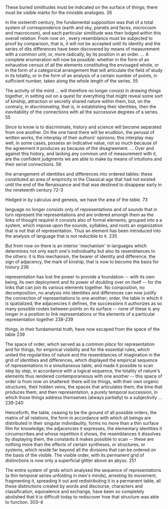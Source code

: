 These buried similitudes must be indicated on the surface of things; there must be visible marks for the inivisble analogies. 26

in the sixteenth century, the fundamental supposition was that of a total system of correspondence (earth and sky, planets and faces, microcosm and macrocosm), and each particular similitude was then lodged within this overall relation. From now on , every resemblance must be subjected to proof by comparison, that is, it will not be accepted until its identity and the series of dits differences have been discovered by means of measurement with a common unit, or, more radically, by its position in an order. ... A complete enumeration will now be possible: whether in the form of an exhaustive census of all the elements constituting the envisaged whole, or in the form of a categorical arrangement that will articulate the field of study in its totality, or in the form of an analysis of a certain number of points, in sufficient number, taken along the whole length of the series. 55

The activity of the mind ... will therefore no longer consist in _drawing things together_, in setting out on a quest for everything that might reveal some sort of kinship, attraction or secretly shared nature within them, but, on the contrary, in _discriminating_, that is, in establishing their identities, then the inevitability of the connections with all the successive degrees of a series. 55

Since to know is to discriminate, history and science will become separated from one another. On the one hand there will be erudition, the perusal of written works, the interplay of their authors' opinions; this interplay may well, in some cases, possess an indicative value, not so much because of the agreement it produces as because of the disagreement. ... Over and against this history, and lacking any common unit of measurement with it, are the confident judgments we are able to make by means of intuitions and their serial connections. 56

the arrangement of identities and differences into ordered tables: these constituted an area of empiricity in the Classical age that had not existed until the end of the Renaissance and that was destined to disappear early in the nineteenth century 72-3

Hedged in by calculus and genesis, we have the area of the _table_. 73

language no longer consists only of representations and of sounds that in turn represent the representations and are ordered amongh them as the links of thought requirel it consists also of formal elements, grouped into a a system, which impose upon the sounds, syllables, and roots an organization that is not that of representation. Thus an element has been introduced into the analysis of language that is not reducible to it. 235

But from now on there is an interior 'mechanism' in languages which determines not only each one's individuality but also its resemblances to the others: it is this mechanism, the bearer of identity and difference, the sign of adjacency, the mark of kinship, that is now to become the basis for history 236

representation has lost the power to provide a foundation -- with its own being, its own deployment and its power of doubling over on itself -- for the links that can join its various elements together. No composition, no decomposition, no analysis into identities and differences can now justify the connection of representations to one another; order, the table in which it is spatialized, the adjacencies it defines, the successions it authorizes as so many possible routes between points on its surface -- none of these is any longer in a position to link representations or the elements of a particular representation together 238-239

things, in their fundamental truth, have now escaped from the space of the table 239

The space of order, which served as a _common place_ for representation and for things, for empirical visibility and for the essential rules, which united the regularities of nature and the resemblances of imagination in the grid of identities and differences, which displayed the empirical sequence of representations in a simultaneous table, and made it possible to scan step by step, in accordance with a logical sequence, the totality of nature's elements thus rendered contemporaneous with one another -- this space of order is from now on shattered: there will be things, with their own organic structures, their hidden veins, the spaces that articulates them, the time that produces them; and then representation, a purely temporal succession, in which those things address themselves (always partially) to a subjectivity ... 239-240


Henceforth, the table, ceasing to be the ground of all possible orders, the matrix of all relations, the form in accordance with which all beings are distributed in their singular individaulity, forms no more than a thin surface film for knowledge; the adjacencies it expresses, the elementary identities it circumscribes and whose repetition it shows, the resemblances it dissolves by displaying them, the constants it makes possible to scan -- these are nothing more than the effects of certain syntheses, or structures, or systems, which reside far beyond all the divisions that can be ordered on the basis of the visible. The visible order, with its permanent grid of distinctions is now only a superficial glitter above an abyss. 251



The entire system of grids which analysed the sequence of representations (a thin temporal series unfolding in men's minds), arresting its movement, fragmenting it, spreading it out and redistributing it in a permanent table, all these distinctions created by words and discourse, characters and classification, equivalence and exchange, have been so completely abolished that it is difficult today to rediscover how that structure was able to function. 303-4
